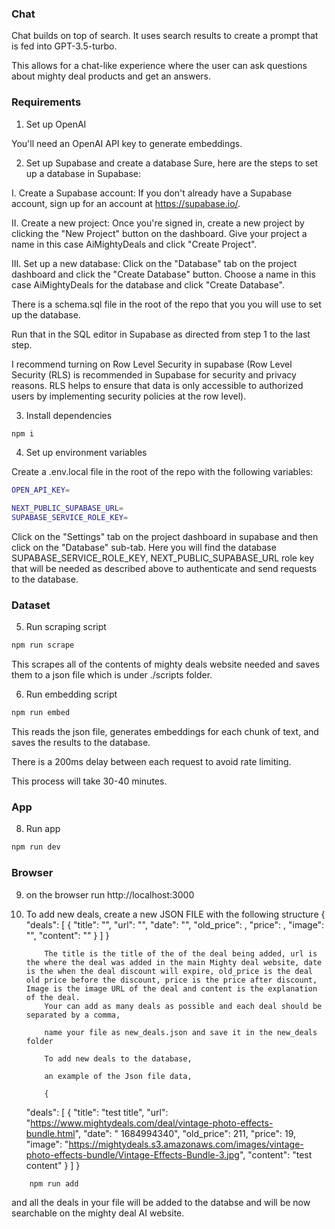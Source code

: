 ### Chat

Chat builds on top of search. It uses search results to create a prompt that is fed into GPT-3.5-turbo.

This allows for a chat-like experience where the user can ask questions about mighty deal products and get an answers.

### Requirements

1. Set up OpenAI

You'll need an OpenAI API key to generate embeddings.

2. Set up Supabase and create a database
   Sure, here are the steps to set up a database in Supabase:

I. Create a Supabase account: If you don't already have a Supabase account, sign up for an account at https://supabase.io/.

II. Create a new project: Once you're signed in, create a new project by clicking the "New Project" button on the dashboard. Give your project a name in this case AiMightyDeals and click "Create Project".

III. Set up a new database: Click on the "Database" tab on the project dashboard and click the "Create Database" button. Choose a name in this case AiMightyDeals for the database and click "Create Database".

There is a schema.sql file in the root of the repo that you you will use to set up the database.

Run that in the SQL editor in Supabase as directed from step 1 to the last step.

I recommend turning on Row Level Security in supabase (Row Level Security (RLS) is recommended in Supabase for security and privacy reasons. RLS helps to ensure that data is only accessible to authorized users by implementing security policies at the row level).

3. Install dependencies

```bash
npm i
```

4. Set up environment variables

Create a .env.local file in the root of the repo with the following variables:

```bash
OPEN_API_KEY=

NEXT_PUBLIC_SUPABASE_URL=
SUPABASE_SERVICE_ROLE_KEY=
```

Click on the "Settings" tab on the project dashboard in supabase and then click on the "Database" sub-tab. Here you will find the database SUPABASE_SERVICE_ROLE_KEY, NEXT_PUBLIC_SUPABASE_URL role key that will be needed as described above to authenticate and send requests to the database.

### Dataset

5. Run scraping script

```bash
npm run scrape
```

This scrapes all of the contents of mighty deals website needed and saves them to a json file which is under ./scripts folder.

6. Run embedding script

```bash
npm run embed
```

This reads the json file, generates embeddings for each chunk of text, and saves the results to the database.

There is a 200ms delay between each request to avoid rate limiting.

This process will take 30-40 minutes.

### App

8. Run app

```bash
npm run dev
```

### Browser

9.  on the browser run http://localhost:3000

10. To add new deals, create a new JSON FILE with the following structure
    {
    "deals": [
    {
    "title": "",
    "url": "",
    "date": "",
    "old_price": ,
    "price": ,
    "image": "",
    "content": ""
    }
    ]
    }

            The title is the title of the of the deal being added, url is the where the deal was added in the main Mighty deal website, date is the when the deal discount will expire, old_price is the deal old price before the discount, price is the price after discount, Image is the image URL of the deal and content is the explanation of the deal.
            Your can add as many deals as possible and each deal should be separated by a comma,

            name your file as new_deals.json and save it in the new_deals folder

            To add new deals to the database,

            an example of the Json file data,

            {

    "deals": [
    {
    "title": "test title",
    "url": "https://www.mightydeals.com/deal/vintage-photo-effects-bundle.html",
    "date": " 1684994340",
    "old_price": 211,
    "price": 19,
    "image": "https://mightydeals.s3.amazonaws.com/images/vintage-photo-effects-bundle/Vintage-Effects-Bundle-3.jpg",
    "content": "test content"
    }
    ]
    }

```bash
    npm run add
```

and all the deals in your file will be added to the databse and will be now searchable on the mighty deal AI website.

```

```

